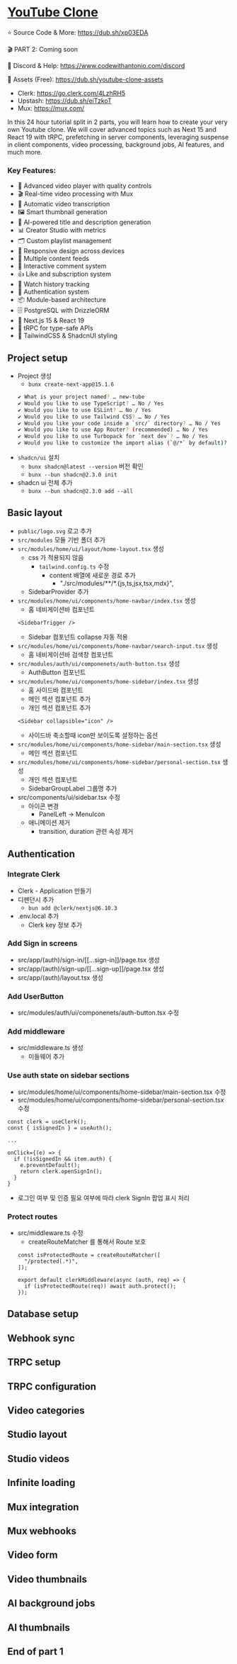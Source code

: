 # [YouTube Clone](https://www.youtube.com/watch?v=ArmPzvHTcfQ)

⭐️ Source Code & More: https://dub.sh/xp03EDA

🎬 PART 2: Coming soon

💬 Discord & Help: https://www.codewithantonio.com/discord

🎨 Assets (Free): https://dub.sh/youtube-clone-assets

- Clerk: https://go.clerk.com/4LzhRH5
- Upstash: https://dub.sh/eiTzkoT
- Mux: https://mux.com/

In this 24 hour tutorial split in 2 parts, you will learn how to create your very own Youtube clone. We will cover advanced topics such as Next 15 and React 19 with tRPC, prefetching in server components, leveraging suspense in client components, video processing, background jobs, AI features, and much more.

### Key Features:
- 🎥 Advanced video player with quality controls
- 🎬 Real-time video processing with Mux
- 📝 Automatic video transcription
- 🖼️ Smart thumbnail generation
- 🤖 AI-powered title and description generation
- 📊 Creator Studio with metrics
- 🗂️ Custom playlist management
- 📱 Responsive design across devices
- 🔄 Multiple content feeds
- 💬 Interactive comment system
- 👍 Like and subscription system
- 🎯 Watch history tracking
- 🔐 Authentication system
- 📦 Module-based architecture
- 🗄️ PostgreSQL with DrizzleORM
- 🚀 Next.js 15 & React 19
- 🔄 tRPC for type-safe APIs
- 💅 TailwindCSS & ShadcnUI styling

## Project setup
- Project 생성
  - `bunx create-next-app@15.1.6`
  ```bash
  ✔ What is your project named? … new-tube
  ✔ Would you like to use TypeScript? … No / Yes
  ✔ Would you like to use ESLint? … No / Yes
  ✔ Would you like to use Tailwind CSS? … No / Yes
  ✔ Would you like your code inside a `src/` directory? … No / Yes
  ✔ Would you like to use App Router? (recommended) … No / Yes
  ✔ Would you like to use Turbopack for `next dev`? … No / Yes
  ✔ Would you like to customize the import alias (`@/*` by default)? … No / Yes
  ```
- `shadcn/ui` 설치
  - `bunx shadcn@latest --version` 버전 확인
  - `bunx --bun shadcn@2.3.0 init`
- shadcn ui 전체 추가
  - `bunx --bun shadcn@2.3.0 add --all`


## Basic layout
- `public/logo.svg` 로고 추가
- `src/modules` 모듈 기반 폴더 추가
- `src/modules/home/ui/layout/home-layout.tsx` 생성
  - css 가 적용되지 않음
    - `tailwind.config.ts` 수정
      - content 배열에 새로운 경로 추가
        - "./src/modules/**/*.{js,ts,jsx,tsx,mdx}",
  - SidebarProvider 추가
- `src/modules/home/ui/components/home-navbar/index.tsx` 생성
  - 홈 네비게이션바 컴포넌트
  ```tsx
  <SidebarTrigger />
  ```
  - Sidebar 컴포넌트 collapse 자동 적용
- `src/modules/home/ui/components/home-navbar/search-input.tsx` 생성
  - 홈 네비게이션바 검색창 컴포넌트
- `src/modules/auth/ui/componenets/auth-button.tsx` 생성
  - AuthButton 컴포넌트
- `src/modules/home/ui/components/home-sidebar/index.tsx` 생성
  - 홈 사이드바 컴포넌트
  - 메인 섹션 컴포넌트 추가
  - 개인 섹션 컴포넌트 추가
  ```tsx
  <Sidebar collapsible="icon" />
  ```
  - 사이드바 축소할때 icon만 보이도록 설정하는 옵션
- `src/modules/home/ui/components/home-sidebar/main-section.tsx` 생성
  - 메인 섹션 컴포넌트
- `src/modules/home/ui/components/home-sidebar/personal-section.tsx` 생성
  - 개인 섹션 컴포넌트
  - SidebarGroupLabel 그룹명 추가
- src/components/ui/sidebar.tsx 수정
  - 아이콘 변경
    - PanelLeft -> MenuIcon
  - 애니메이션 제거
    - transition, duration 관련 속성 제거


## Authentication

### Integrate Clerk
- Clerk - Application 만들기
- 디펜던시 추가
  - `bun add @clerk/nextjs@6.10.3`
- .env.local 추가
  - Clerk key 정보 추가

### Add Sign in screens
- src/app/(auth)/sign-in/[[...sign-in]]/page.tsx 생성
- src/app/(auth)/sign-up/[[...sign-up]]/page.tsx 생성
- src/app/(auth)/layout.tsx 생성

### Add UserButton
- src/modules/auth/ui/componenets/auth-button.tsx 수정

### Add middleware
- src/middleware.ts 생성
  - 미들웨어 추가

### Use auth state on sidebar sections
- src/modules/home/ui/components/home-sidebar/main-section.tsx 수정
- src/modules/home/ui/components/home-sidebar/personal-section.tsx 수정
```tsx
const clerk = useClerk();
const { isSignedIn } = useAuth();

...

onClick={(e) => {
  if (!isSignedIn && item.auth) {
    e.preventDefault();
    return clerk.openSignIn();
  }
}
```
- 로그인 여부 및 인증 필요 여부에 따라 clerk SignIn 팝업 표시 처리

### Protect routes
- src/middleware.ts 수정
  - createRouteMatcher 를 통해서 Route 보호
  ```tsx
  const isProtectedRoute = createRouteMatcher([
    "/protected(.*)",
  ]);

  export default clerkMiddleware(async (auth, req) => {
    if (isProtectedRoute(req)) await auth.protect();
  });
  ```


## Database setup
## Webhook sync
## TRPC setup
## TRPC configuration
## Video categories
## Studio layout
## Studio videos
## Infinite loading
## Mux integration
## Mux webhooks
## Video form
## Video thumbnails
## AI background jobs
## AI thumbnails
## End of part 1